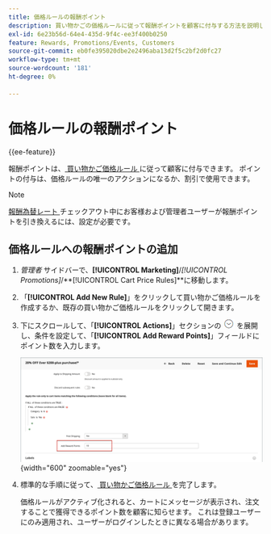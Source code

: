 ```yaml
---
title: 価格ルールの報酬ポイント
description: 買い物かごの価格ルールに従って報酬ポイントを顧客に付与する方法を説明します。
exl-id: 6e23b56d-64e4-435d-9f4c-ee3f400b0250
feature: Rewards, Promotions/Events, Customers
source-git-commit: eb0fe395020dbe2e2496aba13d2f5c2bf2d0fc27
workflow-type: tm+mt
source-wordcount: '181'
ht-degree: 0%

---
```


# 価格ルールの報酬ポイント

{{ee-feature}}

報酬ポイントは、[ 買い物かご価格ルール ](price-rules-cart.md) に従って顧客に付与できます。 ポイントの付与は、価格ルールの唯一のアクションになるか、割引で使用できます。

>[!NOTE]
>
>[ 報酬為替レート ](reward-exchange-rates.md) チェックアウト中にお客様および管理者ユーザーが報酬ポイントを引き換えるには、設定が必要です。

## 価格ルールへの報酬ポイントの追加

1. _管理者_ サイドバーで、**[!UICONTROL Marketing]**/_[!UICONTROL Promotions]_/**[!UICONTROL Cart Price Rules]**に移動します。

1. 「**[!UICONTROL Add New Rule]**」をクリックして買い物かご価格ルールを作成するか、既存の買い物かご価格ルールをクリックして開きます。

1. 下にスクロールして、「**[!UICONTROL Actions]**」セクションの ![ 展開セレクター ](../assets/icon-display-expand.png) を展開し、条件を設定して、「**[!UICONTROL Add Reward Points]**」フィールドにポイント数を入力します。

   ![ 買い物かご価格ルール – 報酬ポイント ](./assets/reward-points-price-rule-actions.png){width="600" zoomable="yes"}

1. 標準的な手順に従って、[ 買い物かご価格ルール ](price-rules-cart-create.md) を完了します。

   価格ルールがアクティブ化されると、カートにメッセージが表示され、注文することで獲得できるポイント数を顧客に知らせます。 これは登録ユーザーにのみ適用され、ユーザーがログインしたときに異なる場合があります。
